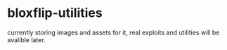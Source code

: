 # bloxflip-utilities
currently storing images and assets for it, real exploits and utilities will be avalible later.
